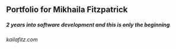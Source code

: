 ## Portfolio for Mikhaila Fitzpatrick
##### 2 years into software development and this is only the beginning
###### kailafitz.com